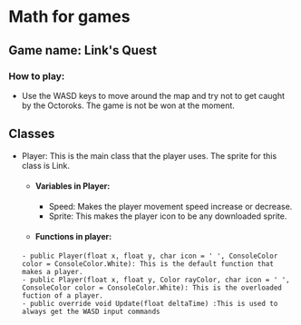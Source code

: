 # Math for games

## Game name: Link's Quest
### How to play: 
- Use the WASD keys to move around the map and try not to get caught by the Octoroks. The game is not be won at the moment.

## Classes
- Player: This is the main class that the player uses. The sprite for this class is Link.
    - #### Variables in Player:
      - Speed: Makes the player movement speed increase or decrease.
      - Sprite: This makes the player icon to be any downloaded sprite.
     - #### Functions in player:
      - public Player(float x, float y, char icon = ' ', ConsoleColor color = ConsoleColor.White): This is the default function that makes a player.
      - public Player(float x, float y, Color rayColor, char icon = ' ', ConsoleColor color = ConsoleColor.White): This is the overloaded fuction of a player.
      - public override void Update(float deltaTime) :This is used to always get the WASD input commands




